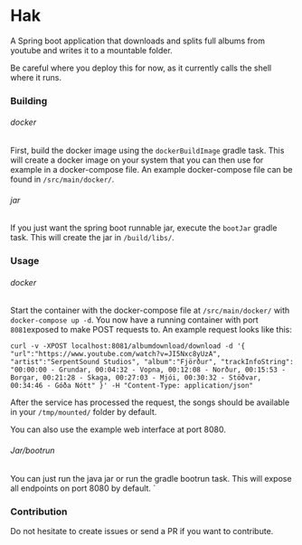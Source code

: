 # Hak
A Spring boot application that downloads and splits full albums from youtube and writes it to a mountable folder.

Be careful where you deploy this for now, as it currently calls the shell where it runs.

### Building

###### docker
First, build the docker image using the `dockerBuildImage` gradle task.
This will create a docker image on your system that you can then use for
example in a docker-compose file.
An example docker-compose file can be found in `/src/main/docker/`.

###### jar
If you just want the spring boot runnable jar, execute the `bootJar`
gradle task. This will create the jar in `/build/libs/`.

### Usage

###### docker

Start the container with the docker-compose file at `/src/main/docker/`
with `docker-compose up -d`. You now have a running container with port
`8081`exposed to make POST requests to.
An example request looks like this:

`curl -v -XPOST localhost:8081/albumdownload/download -d
'{
    "url":"https://www.youtube.com/watch?v=JI5Nxc8yUzA",
    "artist":"SerpentSound Studios",
    "album":"Fjörður",
    "trackInfoString":
       "00:00:00 - Grundar,
        00:04:32 - Vopna,
        00:12:08 - Norður,
        00:15:53 - Borgar,
        00:21:28 - Skaga,
        00:27:03 - Mjói,
        00:30:32 - Stöðvar,
        00:34:46 - Góða Nótt"
}'
-H "Content-Type: application/json"`

After the service has processed the request, the songs should be
available in your `/tmp/mounted/` folder by default.

You can also use the example web interface at port 8080.

###### Jar/bootrun

You can just run the java jar or run the gradle bootrun task. This will expose all endpoints on port 8080 by default.
`

### Contribution

Do not hesitate to create issues or send a PR if you want to contribute.



